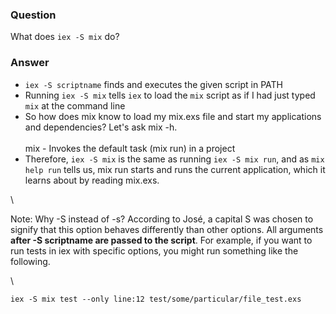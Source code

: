 ### Question
What does `iex -S mix` do?


### Answer
-   `iex -S scriptname` finds and executes the given script in PATH
-   Running `iex -S mix` tells `iex` to load the `mix` script as if I
    had just typed `mix` at the command line
-   So how does mix know to load my mix.exs file and start my
    applications and dependencies? Let's ask mix -h.\
    \
    mix - Invokes the default task (mix run) in a project
-   Therefore, `iex -S mix` is the same as running `iex -S mix run`, and
    as `mix help run` tells us, mix run starts and runs the current
    application, which it learns about by reading mix.exs.

\

Note: Why -S instead of -s? According to José, a capital S was chosen to
signify that this option behaves differently than other options. All
arguments **after -S scriptname are passed to the script**. For example,
if you want to run tests in iex with specific options, you might run
something like the following.

\

`iex -S mix test --only line:12 test/some/particular/file_test.exs`


